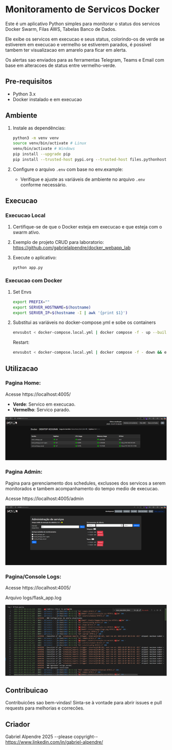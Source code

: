 # Monitoramento de Servicos Docker

Este é um aplicativo Python simples para monitorar o status dos servicos Docker Swarm, Filas AWS, Tabelas Banco de Dados. 

Ele exibe os servicos em execucao e seus status, colorindo-os de verde se estiverem em execucao e vermelho se estiverem parados, é possivel tambem ter visualizacao em amarelo para ficar em alerta.

Os alertas sao enviados para as ferramentas Telegram, Teams e Email com base em alteracoes de status entre vermelho-verde.


## Pre-requisitos

* Python 3.x
* Docker instalado e em execucao

## Ambiente

1.  Instale as dependências:

    ```bash
    python3 -m venv venv
    source venv/bin/activate # Linux
    venv/bin/activate # Windows
    pip install --upgrade pip
    pip install --trusted-host pypi.org --trusted-host files.pythonhosted.org --no-cache-dir -r requirements.txt
    ```

2.  Configure o arquivo `.env` com base no env.example:

    * Verifique e ajuste as variáveis de ambiente no arquivo `.env` conforme necessário.

## Execucao

### Execucao Local

1.  Certifique-se de que o Docker esteja em execucao e que esteja com o swarm ativo. 
2.  Exemplo de projeto CRUD para laboratorio: https://github.com/gabrielalpendre/docker_webapp_lab
3.  Execute o aplicativo:

    ```bash
    python app.py
    ```

### Execucao com Docker

1. Set Envs

    ```bash
    export PREFIX=""
    export SERVER_HOSTNAME=$(hostname)
    export SERVER_IP=$(hostname -I | awk '{print $1}')
    ```

2. Substitui as variáveis no docker-compose.yml e sobe os containers

    ```bash
    envsubst < docker-compose.local.yml | docker compose -f - up --build -d
    ```

    Restart:
    ```bash
    envsubst < docker-compose.local.yml | docker compose -f - down && envsubst < docker-compose.local.yml | docker compose -f - up --build -d
    ```

## Utilizacao

### Pagina Home:

Acesse https://localhost:4005/

* **Verde**: Servico em execucao.
* **Vermelho**: Servico parado.

![home](prints/home.png)


### Pagina Admin: 

Pagina para gerenciamento dos schedules, exclusoes dos servicos a serem monitorados e tambem acompanhamento do tempo medio de execucao.

Acesse https://localhost:4005/admin

![admin](prints/admin.png)


### Pagina/Console Logs:

Acesse https://localhost:4005/

Arquivo logs/flask_app.log

![console-logs](prints/logs.png)


## Contribuicao

Contribuicões sao bem-vindas! Sinta-se à vontade para abrir issues e pull requests para melhorias e correcões.


## Criador

Gabriel Alpendre 2025 --please copyright--
https://www.linkedin.com/in/gabriel-alpendre/